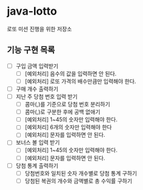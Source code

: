 # java-lotto
로또 미션 진행을 위한 저장소

## 기능 구현 목록
- [ ] 구입 금액 입력받기
    - [ ] [예외처리] 음수의 값을 입력하면 안 된다.
    - [ ] [예외처리] 로또 가격의 배수만큼만 입력해야 한다.
- [ ] 구매 개수 출력하기
- [ ] 지난 주 당첨 번호 입력 받기
    - [ ] 콤마(,)를 기준으로 당첨 번호 분리하기
    - [ ] 콤마(,)로 구분한 후에 공백 없애기
    - [ ] [예외처리] 1~45의 숫자만 입력해야 한다.
    - [ ] [예외처리] 6개의 숫자만 입력해야 한다
    - [ ] [예외처리] 문자를 입력하면 안 된다.
- [ ] 보너스 볼 입력 받기
  - [ ] [예외처리] 1~45의 숫자만 입력해야 한다.
  - [ ] [예외처리]  문자를 입력하면 안 된다.
- [ ] 당첨 통계 출력하기
  - [ ] 당첨번호와 일치된 숫자 개수별로 당첨 통계 구하기
  - [ ] 당첨된 복권의 개수와 금액별로 총 수익률 구하기